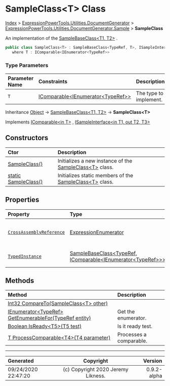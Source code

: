 ﻿# SampleClass&lt;T> Class

[Index](../index.md) > [ExpressionPowerTools.Utilities.DocumentGenerator](ExpressionPowerTools.Utilities.DocumentGenerator.a.md) > [ExpressionPowerTools.Utilities.DocumentGenerator.Sample](ExpressionPowerTools.Utilities.DocumentGenerator.Sample.n.md) > **SampleClass<T>**

An implementation of the [SampleBaseClass&lt;T1, T2>](ExpressionPowerTools.Utilities.DocumentGenerator.Sample.SampleBaseClass`2.cs.md) .

```csharp
public class SampleClass<T> : SampleBaseClass<TypeRef, T>, ISampleInterface<TypeRef, IEnumerator<TypeRef>, T>, IComparable<SampleClass<T>>
   where T : IComparable<IEnumerator<TypeRef>>
```

### Type Parameters

| Parameter Name | Constraints | Description |
| :-- | :-- | :-- |
| `T` | [IComparable&lt;IEnumerator&lt;TypeRef>>](https://docs.microsoft.com/dotnet/api/system.icomparable-1) | The type to implement. |

Inheritance [Object](https://docs.microsoft.com/dotnet/api/system.object) → [SampleBaseClass&lt;T1, T2>](ExpressionPowerTools.Utilities.DocumentGenerator.Sample.SampleBaseClass`2.cs.md) → **SampleClass&lt;T>**

Implements  [IComparable&lt;in T>](https://docs.microsoft.com/dotnet/api/system.icomparable-1) ,  [ISampleInterface&lt;in T1, out T2, T3>](ExpressionPowerTools.Utilities.DocumentGenerator.Sample.ISampleInterface`3.i.md) 

## Constructors

| Ctor | Description |
| :-- | :-- |
| [SampleClass()](ExpressionPowerTools.Utilities.DocumentGenerator.Sample.SampleClass`1.ctor.md#sampleclass) | Initializes a new instance of the [SampleClass&lt;T>](ExpressionPowerTools.Utilities.DocumentGenerator.Sample.SampleClass`1.cs.md) class. |
| [static SampleClass()](ExpressionPowerTools.Utilities.DocumentGenerator.Sample.SampleClass`1.ctor.md#static-sampleclass) | Initializes static members of the [SampleClass&lt;T>](ExpressionPowerTools.Utilities.DocumentGenerator.Sample.SampleClass`1.cs.md) class. |
## Properties

| Property | Type | Description |
| :-- | :-- | :-- |
| [`CrossAssemblyReference`](ExpressionPowerTools.Utilities.DocumentGenerator.Sample.SampleClass`1.CrossAssemblyReference.prop.md) | [ExpressionEnumerator](ExpressionPowerTools.Core.ExpressionEnumerator.cs.md) | Gets a cross-assembly reference. |
| [`TypedInstance`](ExpressionPowerTools.Utilities.DocumentGenerator.Sample.SampleClass`1.TypedInstance.prop.md) | [SampleBaseClass&lt;TypeRef, IComparable&lt;IEnumerator&lt;TypeRef>>>](ExpressionPowerTools.Utilities.DocumentGenerator.Sample.SampleBaseClass`2.cs.md) | Gets the typed instance. |

## Methods

| Method | Description |
| :-- | :-- |
| [Int32 CompareTo(SampleClass&lt;T> other)](ExpressionPowerTools.Utilities.DocumentGenerator.Sample.SampleClass`1.CompareTo.m.md) |  |
| [IEnumerator&lt;TypeRef> GetEnumerableFor(TypeRef entity)](ExpressionPowerTools.Utilities.DocumentGenerator.Sample.SampleClass`1.GetEnumerableFor.m.md) | Get the enumerator. |
| [Boolean IsReady&lt;T5>(T5 test)](ExpressionPowerTools.Utilities.DocumentGenerator.Sample.SampleClass`1.IsReady.m.md) | Is it ready test. |
| [T ProcessComparable&lt;T4>(T4 parameter)](ExpressionPowerTools.Utilities.DocumentGenerator.Sample.SampleClass`1.ProcessComparable.m.md) | Processes a comparable. |

---

| Generated | Copyright | Version |
| :-- | :-: | --: |
| 09/24/2020 22:47:20 | (c) Copyright 2020 Jeremy Likness. | 0.9.2-alpha |
